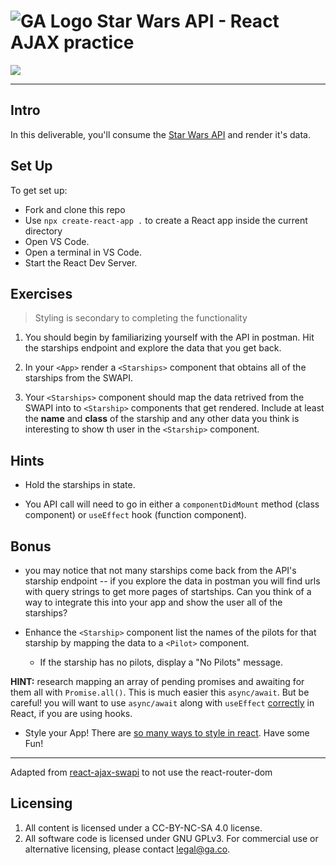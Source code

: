# ![GA Logo](https://ga-dash.s3.amazonaws.com/production/assets/logo-9f88ae6c9c3871690e33280fcf557f33.png) Star Wars API - React AJAX practice

<img src="https://i.imgur.com/go18uJE.jpg">

---

## Intro

In this deliverable, you'll consume the [Star Wars API](https://swapi.dev/) and render it's data.

## Set Up

To get set up:

- Fork and clone this repo
- Use `npx create-react-app .` to create a React app inside the current directory
- Open VS Code.
- Open a terminal in VS Code.
- Start the React Dev Server.

## Exercises

> Styling is secondary to completing the functionality

1. You should begin by familiarizing yourself with the API in postman. Hit the starships endpoint and explore the data that you get back.

2. In your `<App>` render a `<Starships>` component that obtains all of the starships from the SWAPI.

3. Your `<Starships>` component should map the data retrived from the SWAPI into to `<Starship>` components that get rendered. Include at least the **name** and **class** of the starship and any other data you think is interesting to show th user in the `<Starship>` component.

## Hints

- Hold the starships in state.

- You API call will need to go in either a `componentDidMount` method (class component) or `useEffect` hook (function component).

## Bonus

- you may notice that not many starships come back from the API's starship endpoint -- if you explore the data in postman you will find urls with query strings to get more pages of startships. Can you think of a way to integrate this into your app and show the user all of the starships?

- Enhance the `<Starship>` component list the names of the pilots for that starship by mapping the data to a `<Pilot>` component.
  - If the starship has no pilots, display a "No Pilots" message.

**HINT:** research mapping an array of pending promises and awaiting for them all with `Promise.all()`. This is much easier this `async/await`. But be careful! you will want to use `async/await` along with `useEffect` [correctly](https://harrisonstandeffer.com/async-await-in-react-use-effect-hooks/) in React, if you are using hooks.

- Style your App! There are [so many ways to style in react](https://codeburst.io/4-four-ways-to-style-react-components-ac6f323da822). Have some Fun!

---

Adapted from [react-ajax-swapi](https://github.com/WDI-SEA/react-ajax-swapi) to not use the react-router-dom

## Licensing
1. All content is licensed under a CC-BY-NC-SA 4.0 license.
2. All software code is licensed under GNU GPLv3. For commercial use or alternative licensing, please contact legal@ga.co.

